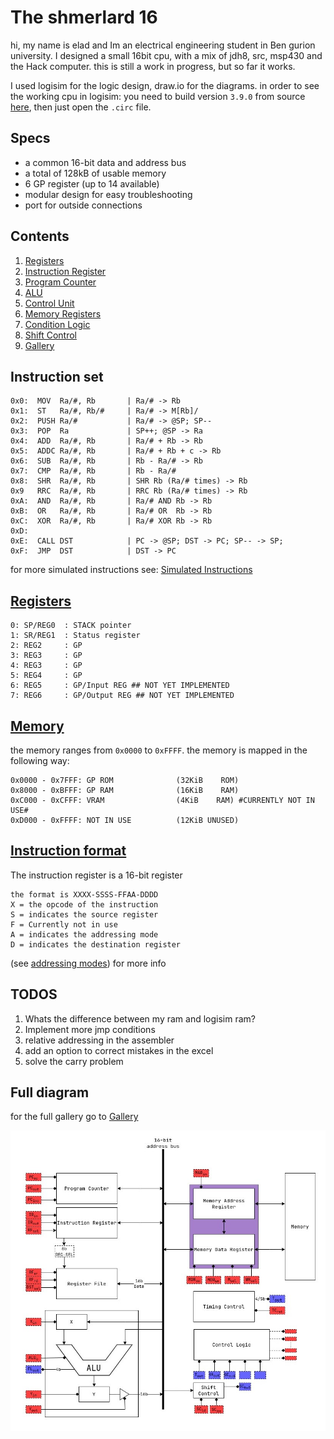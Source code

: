 # The shmerlard 16

hi, my name is elad and Im an electrical engineering student in Ben gurion university.
I designed a small 16bit cpu, with a mix of jdh8, src, msp430 and the Hack computer.
this is still a work in progress, but so far it works.

I used logisim for the logic design, draw.io for the diagrams.
in order to see the working cpu in logisim: you need to build version `3.9.0` from source [here](https://github.com/logisim-evolution/logisim-evolution/blob/main/docs/developers.md), then just open the `.circ` file.

## Specs

- a common 16-bit data and address bus
- a total of 128kB of usable memory
- 6 GP register (up to 14 available)
- modular design for easy troubleshooting
- port for outside connections

## Contents

1) [Registers](/Wiki/Modules/Register-File.md)
2) [Instruction Register](/Wiki/Modules/Instruction-Register.md)
3) [Program Counter](/Wiki/Modules/Program-Counter.md)
4) [ALU](/Wiki/Modules/ALU.md)
5) [Control Unit](/Wiki/Modules/Control-Unit.md)
6) [Memory Registers](/Wiki/Modules/Memory-Registers.md)
7) [Condition Logic](/Wiki/Modules/Condition-Logic.md)
8) [Shift Control](/Wiki/Modules/Shift-Control.md)
9) [Gallery](/Wiki/Gallery.md)

## Instruction set

```text
0x0:  MOV  Ra/#, Rb       | Ra/# -> Rb
0x1:  ST   Ra/#, Rb/#     | Ra/# -> M[Rb]/
0x2:  PUSH Ra/#           | Ra/# -> @SP; SP--
0x3:  POP  Ra             | SP++; @SP -> Ra
0x4:  ADD  Ra/#, Rb       | Ra/# + Rb -> Rb
0x5:  ADDC Ra/#, Rb       | Ra/# + Rb + c -> Rb
0x6:  SUB  Ra/#, Rb       | Rb - Ra/# -> Rb
0x7:  CMP  Ra/#, Rb       | Rb - Ra/#
0x8:  SHR  Ra/#, Rb       | SHR Rb (Ra/# times) -> Rb
0x9   RRC  Ra/#, Rb       | RRC Rb (Ra/# times) -> Rb
0xA:  AND  Ra/#, Rb       | Ra/# AND Rb -> Rb
0xB:  OR   Ra/#, Rb       | Ra/# OR  Rb -> Rb
0xC:  XOR  Ra/#, Rb       | Ra/# XOR Rb -> Rb
0xD:
0xE:  CALL DST            | PC -> @SP; DST -> PC; SP-- -> SP;
0xF:  JMP  DST            | DST -> PC
```

for more simulated instructions see: [Simulated Instructions](/Wiki/Simulated-Instructions.md)

## [Registers](/Wiki/Modules/Register-File.md)

```text
0: SP/REG0  : STACK pointer    
1: SR/REG1  : Status register
2: REG2     : GP
3: REG3     : GP
4: REG3     : GP
5: REG4     : GP
6: REG5     : GP/Input REG ## NOT YET IMPLEMENTED
7: REG6     : GP/Output REG ## NOT YET IMPLEMENTED
```

## [Memory](/Wiki/Modules/Memory-Registers.md)

the memory ranges from `0x0000` to `0xFFFF`.
the memory is mapped in the following way:

```text
0x0000 - 0x7FFF: GP ROM              (32KiB    ROM)
0x8000 - 0xBFFF: GP RAM              (16KiB    RAM) 
0xC000 - 0xCFFF: VRAM                (4KiB    RAM) #CURRENTLY NOT IN USE#
0xD000 - 0xFFFF: NOT IN USE          (12KiB UNUSED)
```

## [Instruction format](/Wiki/Modules/Instruction-Register.md)

The instruction register is a 16-bit register

```text
the format is XXXX-SSSS-FFAA-DDDD
X = the opcode of the instruction
S = indicates the source register
F = Currently not in use
A = indicates the addressing mode
D = indicates the destination register
```

(see [addressing modes](/Wiki/Modules/Instruction-Register.md#addressing-modes)) for more info

## TODOS

1) Whats the difference between my ram and logisim ram?
2) Implement more jmp conditions
3) relative addressing in the assembler
4) add an option to correct mistakes in the excel
5) solve the carry problem

## Full diagram

for the full gallery go to [Gallery](Wiki/Gallery.md)

![text](Wiki/Diagrams/Main-Diagram.jpg)
